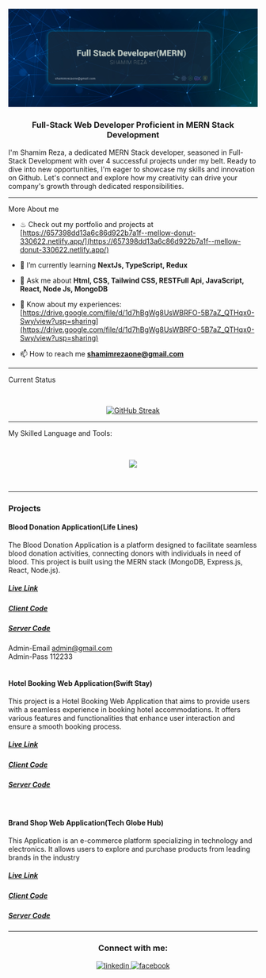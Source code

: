 
<p align="center">
  <a href="https://www.linkedin.com/in/shamim--reza/">
    <img src="https://raw.githubusercontent.com/Shamimreza82/Shamimreza82/main/2.jpg" alt="GitHub Streak" />
  </a>
</p>
<h3 align="center">Full-Stack Web Developer Proficient in MERN Stack Development</h3>

<p align="left">I'm Shamim Reza, a dedicated MERN Stack developer, seasoned in Full-Stack Development with over 4 successful projects under my belt. Ready to dive into new opportunities, I'm eager to showcase my skills and innovation on Github. Let's connect and explore how my creativity can drive your company's growth through dedicated responsibilities.</p>
<hr/>

<p align="left">More About me</p>

- ♨ Check out my portfolio and projects at [https://657398dd13a6c86d922b7a1f--mellow-donut-330622.netlify.app/](https://657398dd13a6c86d922b7a1f--mellow-donut-330622.netlify.app/)

- 🌱 I’m currently learning **NextJs, TypeScript, Redux**

- 💬 Ask me about **Html, CSS, Tailwind CSS, RESTFull Api, JavaScript, React, Node Js, MongoDB**

- 📄 Know about my experiences: [https://drive.google.com/file/d/1d7hBgWg8UsWBRFO-5B7aZ_QTHqx0-Swy/view?usp=sharing](https://drive.google.com/file/d/1d7hBgWg8UsWBRFO-5B7aZ_QTHqx0-Swy/view?usp=sharing)


- 📫 How to reach me **shamimrezaone@gmail.com**
<hr/>


 
 <p align="left">Current Status</p>
</br>
<p align="center">

<p align="center">
  <a href="https://git.io/streak-stats"><img src="https://github-readme-streak-stats.herokuapp.com?user=Shamimreza82&theme=green-nur&hide_border=true&border_radius=4&card_width=507&ring=B5C7C1&background=001031&border=002C6D&stroke=004A5D&fire=EB5454" alt="GitHub Streak" /></a>
</p>
 
<hr/>

<p align="left">My Skilled Language and Tools:</p>
</br>

<p align="center">
  <a href="https://skillicons.dev">
    <img src="https://skillicons.dev/icons?i=html,css,tailwind,bootstrap,javascript,react,nodejs,express,mongodb,git,vercel,firebase,vscode,github," />
  </a>
</p>

</br>
<hr/>




### Projects


#### Blood Donation Application(Life Lines)
The Blood Donation Application is a platform designed to facilitate seamless blood donation activities, connecting donors with individuals in need of blood. This project is built using the MERN stack (MongoDB, Express.js, React, Node.js).
 #####  [Live Link](https://blood-donation-28936.web.app)
 ##### [Client Code](https://github.com/hasibimamhridoy/asssunnah-education-client)
##### [Server Code](https://github.com/Shamimreza82/Blood-donation-app-server)
Admin-Email admin@gmail.com 
<br/>
Admin-Pass 112233 
<br/>
<br/>

#### Hotel Booking Web Application(Swift Stay)
This project is a Hotel Booking Web Application that aims to provide users with a seamless experience in booking hotel accommodations. It offers various features and functionalities that enhance user interaction and ensure a smooth booking process.
 #####  [Live Link](https://swiftstay-931f1.web.app)
 ##### [Client Code](https://github.com/Shamimreza82/swift-stay-hotel-booking-app-client)
##### [Server Code]( https://github.com/Shamimreza82/swift-stay-hotel-booking-app-server)
<br/>

#### Brand Shop Web Application(Tech Globe Hub)
This Application is an e-commerce platform specializing in technology and electronics. It allows users to explore and purchase products from leading brands in the industry
 #####  [Live Link](https://brand-shop-af581.web.app)
 ##### [Client Code](https://github.com/Shamimreza82/brand-shop-client-A10)
##### [Server Code](https://github.com/Shamimreza82/brand-shop-server-A10)

<hr/>



<h3 align="center">Connect with me:</h3>

<div align="center">

<a href="https://www.linkedin.com/in/shamim--reza/" target="_blank">
<img src=https://img.shields.io/badge/linkedin-%231E77B5.svg?&style=for-the-badge&logo=linkedin&logoColor=white alt=linkedin style="margin-bottom: 5px;" />
</a>
<a href="https://www.facebook.com/rezshamim67/" target="_blank">
<img src=https://img.shields.io/badge/facebook-%232E87FB.svg?&style=for-the-badge&logo=facebook&logoColor=white alt=facebook style="margin-bottom: 5px;" />
</a>  
</div>  







